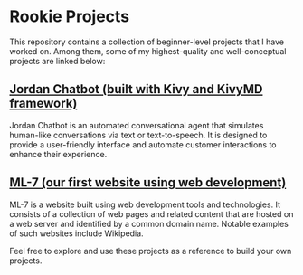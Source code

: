 # Rookie Projects

This repository contains a collection of beginner-level projects that I have worked on. Among them, some of my highest-quality and well-conceptual projects are linked below:

## [Jordan Chatbot (built with Kivy and KivyMD framework)](https://github.com/Abhishekvrt/JordanChatBot)
Jordan Chatbot is an automated conversational agent that simulates human-like conversations via text or text-to-speech. It is designed to provide a user-friendly interface and automate customer interactions to enhance their experience.

## [ML-7 (our first website using web development)](https://github.com/Abhishekvrt/ml-7)
ML-7 is a website built using web development tools and technologies. It consists of a collection of web pages and related content that are hosted on a web server and identified by a common domain name. Notable examples of such websites include Wikipedia.

Feel free to explore and use these projects as a reference to build your own projects.
